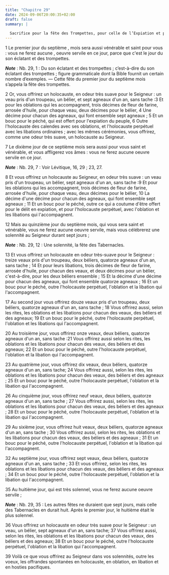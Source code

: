 ```yaml
---
title: "Chapitre 29"
date: 2024-09-06T20:00:35+02:00
draft: false
summary: |
  
  Sacrifice pour la fête des Trompettes, pour celle de l’Expiation et pour celle des Tabernacles.
---
```



1 Le premier jour du septième , mois sera aussi vénérable et saint pour vous : vous ne ferez aucune , oeuvre servile en ce jour, parce que c'est le jour du son éclatant et des trompettes.

***Note*** :  Nb. 29, 1 : Du son éclatant et des trompettes ; c’est-à-dire du son éclatant des trompettes ; figure grammaticale dont la Bible fournit un certain nombre d’exemples. ― Cette fête du premier jour du septième mois s’appela la fête des trompettes.

2 Or, vous offrirez un holocauste, en odeur très suave pour le Seigneur : un veau pris d'un troupeau, un bélier, et sept agneaux d'un an, sans tache :3 Et pour les oblations qui les accompagnent, trois décimes de fleur de farine, arrosée d'huile, pour chaque veau, deux décimes pour le bélier, 4 Une décime pour chacun des agneaux, qui font ensemble sept agneaux ; 5 Et un bouc pour le péché, qui est offert pour l'expiation du peuple, 6 Outre l'holocauste des calendes avec ses oblations, et l'holocauste perpétuel avec les libations ordinaires ; avec les mêmes cérémonies, vous offrirez, comme une odeur très suave, un holocauste au Seigneur.


7 Le dixième jour de ce septième mois sera aussi pour vous saint et vénérable, et vous affligerez vos âmes : vous ne ferez aucune oeuvre servile en ce jour.

***Note*** :  Nb. 29, 7 : Voir Lévitique, 16, 29 ; 23, 27.

8 Et vous offrirez un holocauste au Seigneur, en odeur très suave : un veau pris d'un troupeau, un bélier, sept agneaux d'un an, sans tache :9 Et pour les oblations qui les accompagnent, trois décimes de fleur de farine, arrosée d'huile, pour chaque veau, deux décimes pour le bélier, 10 La décime d'une décime pour chacun des agneaux, qui font ensemble sept agneaux ; 11 Et un bouc pour le péché, outre ce qui a coutume d'être offert pour le délit en expiation, et pour l'holocauste perpétuel, avec l'oblation et les libations qui l'accompagnent.


12 Mais au quinzième jour du septième mois, qui vous sera saint et vénérable, vous ne ferez aucune oeuvre servile, mais vous célébrerez une solennité au Seigneur durant sept jours ;

***Note*** :  Nb. 29, 12 : Une solennité, la fête des Tabernacles.

13 Et vous offrirez un holocauste en odeur très-suave pour le Seigneur : treize veaux pris d'un troupeau, deux béliers, quatorze agneaux d'un an, sans tache ; 14 Et pour leurs libations, trois décimes de fleur de farine, arrosée d'huile, pour chacun des veaux, et deux décimes pour un bélier, c'est-à-dire, pour les deux béliers ensemble ; 15 Et la décime d'une décime pour chacun des agneaux, qui font ensemble quatorze agneaux ; 16 Et un bouc pour le péché, outre l'holocauste perpétuel, l'oblation et la libation qui l'accompagnent.


17 Au second jour vous offrirez douze veaux pris d'un troupeau, deux béliers, quatorze agneaux d'un an, sans tache ; 18 Vous offrirez aussi, selon les rites, les oblations et les libations pour chacun des veaux, des béliers et des agneaux; 19 Et un bouc pour le péché, outre l'holocauste perpétuel, l'oblation et les libations qui l'accompagnent.


20 Au troisième jour, vous offrirez onze veaux, deux béliers, quatorze agneaux d'un an, sans tache :21 Vous offrirez aussi selon les rites, les oblations et les libations pour chacun des veaux, des béliers et des agneaux; 22 Et un bouc pour le péché, outre l'holocauste perpétuel, l'oblation et la libation qui l'accompagnent.


23 Au quatrième jour, vous offrirez dix veaux, deux béliers, quatorze agneaux d'un an, sans tache; 24 Vous offrirez aussi, selon les rites, les oblations et les libations pour chacun des veaux, des béliers et des agneaux ; 25 Et un bouc pour le péché, outre l'holocauste perpétuel, l'oblation et la libation qui l'accompagnent.


26 Au cinquième jour, vous offrirez neuf veaux, deux béliers, quatorze agneaux d'un an, sans tache ; 27 Vous offrirez aussi, selon les rites, les oblations et les libations pour chacun des veaux, des béliers et des agneaux ; 28 Et un bouc pour le péché, outre l'holocauste perpétuel, l'oblation et la libation qui l'accompagnent.


29 Au sixième jour, vous offrirez huit veaux, deux béliers, quatorze agneaux d'un an, sans tache ; 30 Vous offrirez aussi, selon les rites, les oblations et les libations pour chacun des veaux, des béliers et des agneaux ; 31 Et un bouc pour le péché, outre l'holocauste perpétuel, l'oblation et la libation qui l'accompagnent.


32 Au septième jour, vous offrirez sept veaux, deux béliers, quatorze agneaux d'un an, sans tache ; 33 Et vous offrirez, selon les rites, les oblations et les libations pour chacun des veaux, des béliers et des agneaux ; 34 Et un bouc pour le péché, outre l'holocauste perpétuel, l'oblation et la libation qui l'accompagnent.


35 Au huitième jour, qui est très solennel, vous ne ferez aucune oeuvre servile ;

***Note*** :  Nb. 29, 35 : Les autres fêtes ne duraient que sept jours, mais celle des Tabernacles en durait huit. Après le premier jour, le huitième était le plus solennel.

36 Vous offrirez un holocauste en odeur très suave pour le Seigneur : un veau, un bélier, sept agneaux d'un an, sans tache; 37 Vous offrirez aussi, selon les rites, les oblations et les libations pour chacun des veaux, des béliers et des agneaux; 38 Et un bouc pour le péché, outre l'holocauste perpétuel, l'oblation et la libation qui l'accompagnent.


39 Voilà ce que vous offrirez au Seigneur dans vos solennités, outre les voeux, les offrandes spontanées en holocauste, en oblation, en libation et en hosties pacifiques.

